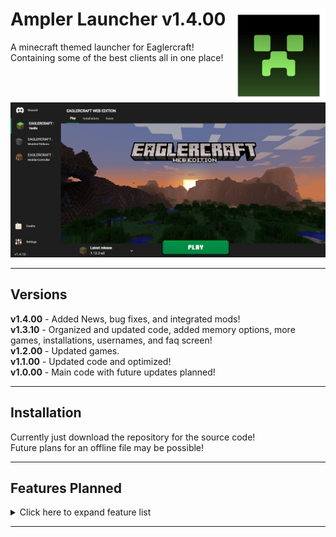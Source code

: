 # <img src=".github/assets/logo.png" align="right" width="150px"> Ampler Launcher v1.4.00
 A minecraft themed launcher for Eaglercraft!<br>
 Containing some of the best clients all in one place!


<img src=".github/assets/launcher.png"><br>

<hr>

 ## Versions
 __v1.4.00__ - Added News, bug fixes, and integrated mods!<br>
 __v1.3.10__ - Organized and updated code, added memory options, more games, installations, usernames, and faq screen!<br>
 __v1.2.00__ - Updated games.<br>
 __v1.1.00__ - Updated code and optimized!<br>
 __v1.0.00__ - Main code with future updates planned!

 <hr>

## Installation
 Currently just download the repository for the source code!<br>
 Future plans for an offline file may be possible!

<hr>

## Features Planned

<details>
<summary>Click here to expand feature list</summary>

- [ ] Add the servers screen
- [ ] Add Credits screen
- [ ] Add Settings screen
- [x] Rewrite some of the css and js
- [x] Organize code, and add comments
- [ ] Add a customizable launcher selector
- [x] Save last played game
- [x] Add FAQ screen
- [x] Add Installations screen
- [x] Add Mods screen
- [ ] Add Skins screen
- [x] Add News screen
- [ ] Fix display errors
- [ ] Offline launcher download?
</details>

<hr>
